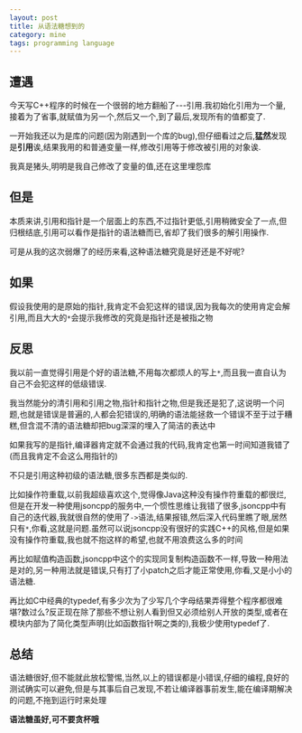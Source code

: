 ```yaml
---
layout: post
title: 从语法糖想到的
category: mine
tags: programming language
---
```


## 遭遇

今天写C++程序的时候在一个很弱的地方翻船了---引用.我初始化引用为一个量,接着为了省事,就赋值为另一个,然后又一个,到了最后,发现所有的值都变了.

一开始我还以为是库的问题(因为刚遇到一个库的bug),但仔细看过之后,**猛然**发现是**引用**诶,结果我用的和普通变量一样,修改引用等于修改被引用的对象诶.

我真是猪头,明明是我自己修改了变量的值,还在这里埋怨库

## 但是

本质来讲,引用和指针是一个层面上的东西,不过指针更低,引用稍微安全了一点,但归根结底,引用可以看作是指针的语法糖而已,省却了我们很多的解引用操作.

可是从我的这次弱爆了的经历来看,这种语法糖究竟是好还是不好呢?

## 如果

假设我使用的是原始的指针,我肯定不会犯这样的错误,因为我每次的使用肯定会解引用,而且大大的`*`会提示我修改的究竟是指针还是被指之物

## 反思

我以前一直觉得引用是个好的语法糖,不用每次都烦人的写上`*`,而且我一直自认为自己不会犯这样的低级错误.

我当然能分的清引用和引用之物,指针和指针之物,但是我还是犯了,这说明一个问题,也就是错误是普遍的,人都会犯错误的,明确的语法能拯救一个错误不至于过于糟糕,但含混不清的语法糖却把bug深深的埋入了简洁的表达中

如果我写的是指针,编译器肯定就不会通过我的代码,我肯定也第一时间知道我错了(而且我肯定不会这么用指针的)

不只是引用这种初级的语法糖,很多东西都是类似的.

比如操作符重载,以前我超级喜欢这个,觉得像Java这种没有操作符重载的都很烂,但是在开发一种使用jsoncpp的服务中,一个惯性思维让我错了很多,jsoncpp中有自己的迭代器,我就很自然的使用了`->`语法,结果报错,然后深入代码里瞧了眼,居然只有`*`,你看,这就是问题.虽然可以说jsoncpp没有很好的实践C++的风格,但是如果没有操作符重载,我也就不抱这样的希望,也就不用浪费这么多的时间

再比如赋值构造函数,jsoncpp中这个的实现同复制构造函数不一样,导致一种用法是对的,另一种用法就是错误,只有打了小patch之后才能正常使用,你看,又是小小的语法糖.

再比如C中经典的typedef,有多少次为了少写几个字母结果弄得整个程序都很难堪?数过么?反正现在除了那些不想让别人看到但又必须给别人开放的类型,或者在模块内部为了简化类型声明(比如函数指针啊之类的),我极少使用typedef了.

## 总结

语法糖很好,但不能就此放松警惕,当然,以上的错误都是小错误,仔细的编程,良好的测试确实可以避免,但是与其事后自己发现,不若让编译器事前发生,能在编译期解决的问题,不拖到运行时来处理

**语法糖虽好,可不要贪杯哦**
